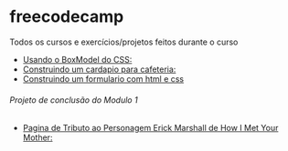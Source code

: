 # freecodecamp
Todos os cursos e exercícios/projetos feitos durante o curso
 - [Usando o BoxModel do CSS:](BoxModelExemplo/index.html)
 - [Construindo um cardapio para cafeteria:](CafeMenu/index.html)
 - [Construindo um formulario com html e css](Formulario/index.html)
 
###### _Projeto de conclusão do Modulo 1_

  - [Pagina de Tributo ao Personagem Erick Marshall de How I Met Your Mother:](https://diogoodev.github.io/tributepage/)
